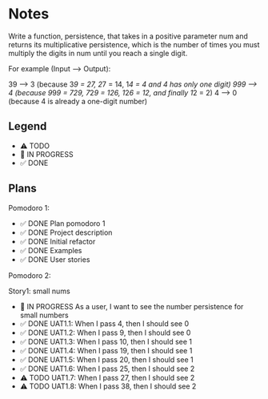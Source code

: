 # Notes

Write a function, persistence, that takes in a positive parameter num and returns its multiplicative persistence, which is the number of times you must multiply the digits in num until you reach a single digit.

For example (Input --> Output):

39 --> 3 (because 3*9 = 27, 2*7 = 14, 1*4 = 4 and 4 has only one digit)
999 --> 4 (because 9*9*9 = 729, 7*2*9 = 126, 1*2*6 = 12, and finally 1*2 = 2)
4 --> 0 (because 4 is already a one-digit number)

## Legend
- ⚠ TODO
- 🚧 IN PROGRESS
- ✅ DONE

## Plans

Pomodoro 1:
- ✅ DONE Plan pomodoro 1
- ✅ DONE Project description
- ✅ DONE Initial refactor
- ✅ DONE Examples
- ✅ DONE User stories

Pomodoro 2:

Story1: small nums
- 🚧 IN PROGRESS As a user, I want to see the number persistence for small numbers
- ✅ DONE UAT1.1: When I pass 4, then I should see 0
- ✅ DONE UAT1.2: When I pass 9, then I should see 0
- ✅ DONE UAT1.3: When I pass 10, then I should see 1
- ✅ DONE UAT1.4: When I pass 19, then I should see 1
- ✅ DONE UAT1.5: When I pass 20, then I should see 1
- ✅ DONE UAT1.6: When I pass 25, then I should see 2
- ⚠ TODO UAT1.7: When I pass 27, then I should see 2
- ⚠ TODO UAT1.8: When I pass 38, then I should see 2